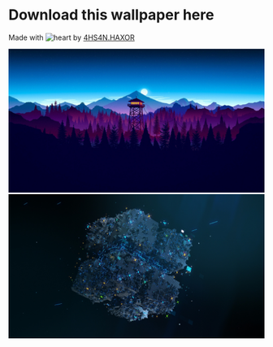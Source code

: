 # Download this wallpaper here



Made with ![heart](https://cloud.githubusercontent.com/assets/4301109/16754758/82e3a63c-4813-11e6-9430-6015d98aeaab.png) by <a href=https://facebook.com/4hs4n.haxor>4HS4N.HAXOR</a>

![Screenshot](wp4676582-4k-pc-wallpapers.jpg)
![Screenshot](bitcoin-cryptocurrency-cube-abstract-4-4k.jpg)
